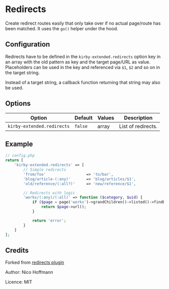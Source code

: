 # Redirects

Create redirect routes easily that only take over if no actual page/route has been matched. It uses the `go()` helper under the hood.

## Configuration

Redirects have to be defined in the `kirby-extended.redirects` option key in an array with the old pattern as key and the target page/URL as value. Placeholders can be used in the key and referenced via `$1`, `$2` and so on in the target string.

Instead of a target string, a callback function returning that string may also be used.

## Options

| Option                     | Default | Values | Description        |
| -------------------------- | ------- | ------ | ------------------ |
| `kirby-extended.redirects` | `false` | array  | List of redirects. |

## Example

```php
// config.php
return [
    'kirby-extended.redirects' => [
        // Simple redirects
        'from/foo'                  => 'to/bar',
        'blog/article-(:any)'       => 'blog/articles/$1',
        'old/reference/(:all?)'     => 'new/reference/$1',

        // Redirects with logic
        'works/(:any)/(:all)' => function ($category, $uid) {
            if ($page = page('works')->grandChildren()->listed()->findBy('uid', $uid)) {
                return $page->url();
            }

            return 'error';
        }
    ]
];
```

## Credits

Forked from [redirects plugin](https://github.com/getkirby/getkirby.com/pull/1131)

Author: Nico Hoffmann

Licence: MIT
